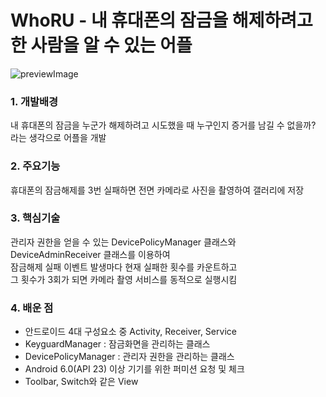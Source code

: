 # WhoRU - 내 휴대폰의 잠금을 해제하려고 한 사람을 알 수 있는 어플
![previewImage](https://github.com/true-pine/Android_App_WhoRU/blob/master/docs/preview.webp)
### 1. 개발배경  
내 휴대폰의 잠금을 누군가 해제하려고 시도했을 때 누구인지 증거를 남길 수 없을까? 라는 생각으로 어플을 개발  
### 2. 주요기능  
휴대폰의 잠금해제를 3번 실패하면 전면 카메라로 사진을 촬영하여 갤러리에 저장  
### 3. 핵심기술  
관리자 권한을 얻을 수 있는 DevicePolicyManager 클래스와 DeviceAdminReceiver 클래스를 이용하여  
잠금해제 실패 이벤트 발생마다 현재 실패한 횟수를 카운트하고  
그 횟수가 3회가 되면 카메라 촬영 서비스를 동적으로 실행시킴  
### 4. 배운 점  
- 안드로이드 4대 구성요소 중 Activity, Receiver, Service
- KeyguardManager : 잠금화면을 관리하는 클래스
- DevicePolicyManager : 관리자 권한을 관리하는 클래스
- Android 6.0(API 23) 이상 기기를 위한 퍼미션 요청 및 체크
- Toolbar, Switch와 같은 View
